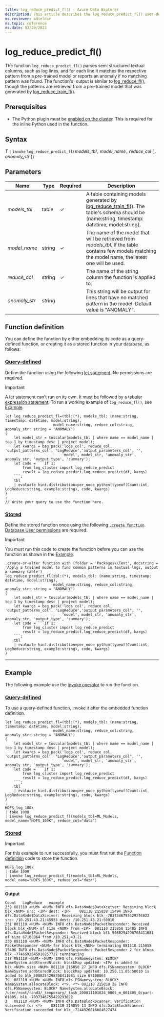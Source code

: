 ```yaml
---
title: log_reduce_predict_fl() - Azure Data Explorer
description: This article describes the log_reduce_predict_fl() user-defined function in Azure Data Explorer.
ms.reviewer: adieldar
ms.topic: reference
ms.date: 03/29/2023
---
```

# log_reduce_predict_fl()

The function `log_reduce_predict_fl()` parses semi structured textual columns, such as log lines, and for each line it matches the respective pattern from a pre-trained model or reports an anomaly if no matching pattern was found. The function's' output is similar to [log_reduce_fl()](log-reduce-fl.md), though the patterns are retrieved from a pre-trained model that was generated by [log_reduce_train_fl()](log-reduce-train-fl.md).

## Prerequisites

* The Python plugin must be [enabled on the cluster](../query/pythonplugin.md#enable-the-plugin). This is required for the inline Python used in the function.

## Syntax

*T* `|` `invoke` `log_reduce_predict_fl(`*models_tbl*`,` *model_name*`,` *reduce_col* [`,` *anomaly_str* ]`)`

## Parameters

| Name | Type | Required | Description |
|--|--|--|--|
| *models_tbl* | table | &check; | A table  containing models generated by [log_reduce_train_fl()](log-reduce-train-fl.md). The table's schema should be (name:string, timestamp: datetime, model:string).  |
| *model_name* | string | &check; | The name of the model that will be retrieved from *models_tbl*. If the table contains few models matching the model name, the latest one will be used. |
| *reduce_col* | string | &check; | The name of the string column the function is applied to. |
| *anomaly_str* | string | | This string will be output for lines that have no matched pattern in the model. Default value is "ANOMALY". |

## Function definition

You can define the function by either embedding its code as a query-defined function, or creating it as a stored function in your database, as follows:

### [Query-defined](#tab/query-defined)

Define the function using the following [let statement](../query/letstatement.md). No permissions are required.

> [!IMPORTANT]
> A [let statement](../query/letstatement.md) can't run on its own. It must be followed by a [tabular expression statement](../query/tabularexpressionstatements.md). To run a working example of `log_reduce_fl()`, see [Example](#example).

~~~kusto
let log_reduce_predict_fl=(tbl:(*), models_tbl: (name:string, timestamp: datetime, model:string), 
                      model_name:string, reduce_col:string, anomaly_str: string = 'ANOMALY')
{
    let model_str = toscalar(models_tbl | where name == model_name | top 1 by timestamp desc | project model);
    let kwargs = bag_pack('logs_col', reduce_col, 'output_patterns_col', 'LogReduce','output_parameters_col', '', 
                          'model', model_str, 'anomaly_str', anomaly_str, 'output_type', 'summary');
    let code = ```if 1:
        from log_cluster import log_reduce_predict
        result = log_reduce_predict.log_reduce_predict(df, kargs)
    ```;
    tbl
    | evaluate hint.distribution=per_node python(typeof(Count:int, LogReduce:string, example:string), code, kwargs)
}
;
// Write your query to use the function here.
~~~

### [Stored](#tab/stored)

Define the stored function once using the following [`.create function`](../management/create-function.md). [Database User permissions](../management/access-control/role-based-access-control.md) are required.

> [!IMPORTANT]
> You must run this code to create the function before you can use the function as shown in the [Example](#example).

~~~kusto
.create-or-alter function with (folder = 'Packages\\Text', docstring = 'Apply a trained model to find common patterns in textual logs, output a summary table')
log_reduce_predict_fl(tbl:(*), models_tbl: (name:string, timestamp: datetime, model:string), 
                      model_name:string, reduce_col:string, anomaly_str: string = 'ANOMALY')
{
    let model_str = toscalar(models_tbl | where name == model_name | top 1 by timestamp desc | project model);
    let kwargs = bag_pack('logs_col', reduce_col, 'output_patterns_col', 'LogReduce','output_parameters_col', '', 
                          'model', model_str, 'anomaly_str', anomaly_str, 'output_type', 'summary');
    let code = ```if 1:
        from log_cluster import log_reduce_predict
        result = log_reduce_predict.log_reduce_predict(df, kargs)
    ```;
    tbl
    | evaluate hint.distribution=per_node python(typeof(Count:int, LogReduce:string, example:string), code, kwargs)
}
~~~

---

## Example

The following example use the [invoke operator](../query/invokeoperator.md) to run the function.

### [Query-defined](#tab/query-defined)

To use a query-defined function, invoke it after the embedded function definition.

~~~kusto
let log_reduce_predict_fl=(tbl:(*), models_tbl: (name:string, timestamp: datetime, model:string), 
                      model_name:string, reduce_col:string, anomaly_str: string = 'ANOMALY')
{
    let model_str = toscalar(models_tbl | where name == model_name | top 1 by timestamp desc | project model);
    let kwargs = bag_pack('logs_col', reduce_col, 'output_patterns_col', 'LogReduce','output_parameters_col', '', 
                          'model', model_str, 'anomaly_str', anomaly_str, 'output_type', 'summary');
    let code = ```if 1:
        from log_cluster import log_reduce_predict
        result = log_reduce_predict.log_reduce_predict(df, kargs)
    ```;
    tbl
    | evaluate hint.distribution=per_node python(typeof(Count:int, LogReduce:string, example:string), code, kwargs)
}
;
HDFS_log_100k
| take 1000
| invoke log_reduce_predict_fl(models_tbl=ML_Models, model_name="HDFS_100K", reduce_col="data")
~~~

### [Stored](#tab/stored)

> [!IMPORTANT]
> For this example to run successfully, you must first run the [Function definition](#function-definition) code to store the function.

```kusto
HDFS_log_100k
| take 1000
| invoke log_reduce_predict_fl(models_tbl=ML_Models, model_name="HDFS_100K", reduce_col="data")
```

---

**Output**

```kusto
Count	LogReduce	example
239	081110 <NUM> <NUM> INFO dfs.DataNode$DataXceiver: Receiving block blk_<NUM> src: <IP> dest: <IP>	081110 215858 15494 INFO dfs.DataNode$DataXceiver: Receiving block blk_-7037346755429293022 src: /10.251.43.21:45933 dest: /10.251.43.21:50010
231	081110 <NUM> <NUM> INFO dfs.DataNode$PacketResponder: Received block blk_<NUM> of size <NUM> from <IP>	081110 215858 15485 INFO dfs.DataNode$PacketResponder: Received block blk_5080254298708411681 of size 67108864 from /10.251.43.21
230	081110 <NUM> <NUM> INFO dfs.DataNode$PacketResponder: PacketResponder <NUM> for block blk_<NUM> terminating	081110 215858 15496 INFO dfs.DataNode$PacketResponder: PacketResponder 2 for block blk_-7746692545918257727 terminating
218	081110 <NUM> <NUM> INFO dfs.FSNamesystem: BLOCK* NameSystem.addStoredBlock: blockMap updated: <IP> is added to blk_<NUM> size <NUM>	081110 215858 27 INFO dfs.FSNamesystem: BLOCK* NameSystem.addStoredBlock: blockMap updated: 10.250.11.85:50010 is added to blk_5080254298708411681 size 67108864
79	081110 <NUM> <NUM> INFO dfs.FSNamesystem: BLOCK* NameSystem.allocateBlock: <*>. <*>	081110 215858 26 INFO dfs.FSNamesystem: BLOCK* NameSystem.allocateBlock: /user/root/rand3/_temporary/_task_200811101024_0005_m_001805_0/part-01805. blk_-7037346755429293022
3	081110 <NUM> <NUM> INFO dfs.DataBlockScanner: Verification succeeded for <*>	081110 215859 13 INFO dfs.DataBlockScanner: Verification succeeded for blk_-7244926816084627474
```
